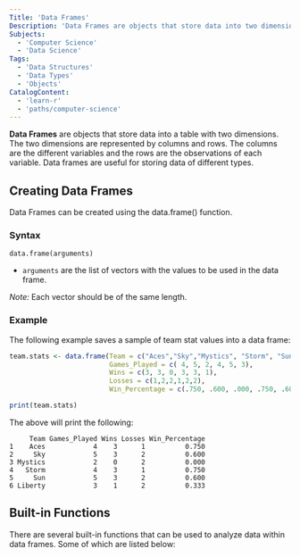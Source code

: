 ```yaml
---
Title: 'Data Frames'
Description: 'Data Frames are objects that store data into two dimensions.'
Subjects:
  - 'Computer Science'
  - 'Data Science'
Tags:
  - 'Data Structures'
  - 'Data Types'
  - 'Objects'
CatalogContent:
  - 'learn-r'
  - 'paths/computer-science'
---
```


**Data Frames** are objects that store data into a table with two dimensions. The two dimensions are represented by columns and rows. The columns are the different variables and the rows are the observations of each variable. Data frames are useful for storing data of different types.

## Creating Data Frames

Data Frames can be created using the data.frame() function.

### Syntax

```pseudo
data.frame(arguments)
```

- `arguments` are the list of vectors with the values to be used in the data frame. 

*Note:* Each vector should be of the same length.

### Example

The following example saves a sample of team stat values into a data frame:

```r
team.stats <- data.frame(Team = c("Aces","Sky","Mystics", "Storm", "Sun", "Liberty"), 
                         Games_Played = c( 4, 5, 2, 4, 5, 3), 
                         Wins = c(3, 3, 0, 3, 3, 1), 
                         Losses = c(1,2,2,1,2,2), 
                         Win_Percentage = c(.750, .600, .000, .750, .600, .333))

print(team.stats)
```

The above will print the following:

```shell
     Team Games_Played Wins Losses Win_Percentage
1    Aces            4    3      1          0.750
2     Sky            5    3      2          0.600
3 Mystics            2    0      2          0.000
4   Storm            4    3      1          0.750
5     Sun            5    3      2          0.600
6 Liberty            3    1      2          0.333
```

## Built-in Functions

There are several built-in functions that can be used to analyze data within data frames. Some of which are listed below: